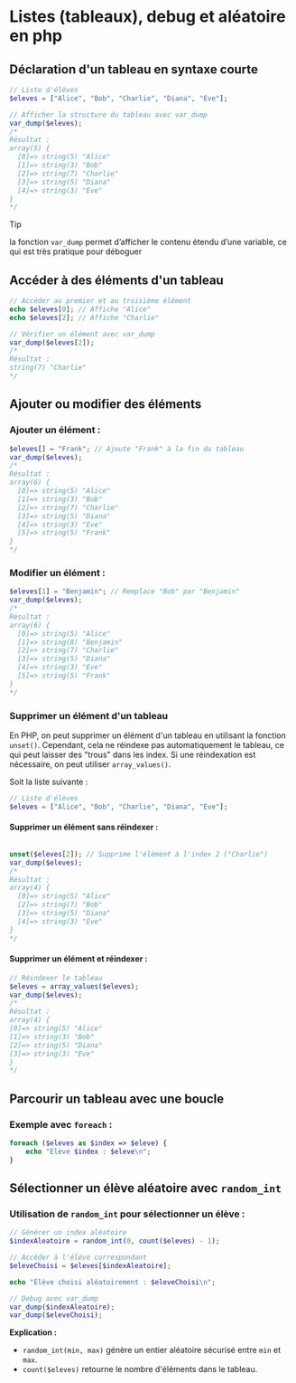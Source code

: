 # Listes (tableaux), debug et aléatoire en php

## Déclaration d'un tableau en syntaxe courte

```php
// Liste d'élèves
$eleves = ["Alice", "Bob", "Charlie", "Diana", "Eve"];

// Afficher la structure du tableau avec var_dump
var_dump($eleves);
/*
Résultat :
array(5) {
  [0]=> string(5) "Alice"
  [1]=> string(3) "Bob"
  [2]=> string(7) "Charlie"
  [3]=> string(5) "Diana"
  [4]=> string(3) "Eve"
}
*/
```

> [!TIP]
> la fonction `var_dump` permet d’afficher le contenu étendu d’une variable,
> ce qui est très pratique pour déboguer

## Accéder à des éléments d'un tableau

```php
// Accéder au premier et au troisième élément
echo $eleves[0]; // Affiche "Alice"
echo $eleves[2]; // Affiche "Charlie"

// Vérifier un élément avec var_dump
var_dump($eleves[2]);
/*
Résultat :
string(7) "Charlie"
*/
```

## Ajouter ou modifier des éléments

### Ajouter un élément :

```php
$eleves[] = "Frank"; // Ajoute "Frank" à la fin du tableau
var_dump($eleves);
/*
Résultat :
array(6) {
  [0]=> string(5) "Alice"
  [1]=> string(3) "Bob"
  [2]=> string(7) "Charlie"
  [3]=> string(5) "Diana"
  [4]=> string(3) "Eve"
  [5]=> string(5) "Frank"
}
*/
```

### Modifier un élément :

```php
$eleves[1] = "Benjamin"; // Remplace "Bob" par "Benjamin"
var_dump($eleves);
/*
Résultat :
array(6) {
  [0]=> string(5) "Alice"
  [1]=> string(8) "Benjamin"
  [2]=> string(7) "Charlie"
  [3]=> string(5) "Diana"
  [4]=> string(3) "Eve"
  [5]=> string(5) "Frank"
}
*/
```

### Supprimer un élément d'un tableau

En PHP, on peut supprimer un élément d'un tableau en utilisant la fonction `unset()`. Cependant, cela ne réindexe pas
automatiquement le tableau, ce qui peut laisser des "trous" dans les index. Si une réindexation est nécessaire, on peut
utiliser `array_values()`.


Soit la liste suivante :

```php
// Liste d'élèves
$eleves = ["Alice", "Bob", "Charlie", "Diana", "Eve"];
```

#### Supprimer un élément sans réindexer :

```php

unset($eleves[2]); // Supprime l'élément à l'index 2 ("Charlie")
var_dump($eleves);
/*
Résultat :
array(4) {
  [0]=> string(5) "Alice"
  [2]=> string(7) "Bob"
  [3]=> string(5) "Diana"
  [4]=> string(3) "Eve"
}
*/
```

#### Supprimer un élément et réindexer :
```php
// Réindexer le tableau
$eleves = array_values($eleves);
var_dump($eleves);
/*
Résultat :
array(4) {
[0]=> string(5) "Alice"
[1]=> string(3) "Bob"
[2]=> string(5) "Diana"
[3]=> string(3) "Eve"
}
*/
```

## Parcourir un tableau avec une boucle

### Exemple avec `foreach` :

```php
foreach ($eleves as $index => $eleve) {
    echo "Élève $index : $eleve\n";
}
```

## Sélectionner un élève aléatoire avec `random_int`

### Utilisation de `random_int` pour sélectionner un élève :

```php
// Générer un index aléatoire
$indexAleatoire = random_int(0, count($eleves) - 1);

// Accéder à l'élève correspondant
$eleveChoisi = $eleves[$indexAleatoire];

echo "Élève choisi aléatoirement : $eleveChoisi\n";

// Debug avec var_dump
var_dump($indexAleatoire);
var_dump($eleveChoisi);
```

**Explication :**

- `random_int(min, max)` génère un entier aléatoire sécurisé entre `min` et `max`.
- `count($eleves)` retourne le nombre d'éléments dans le tableau.
